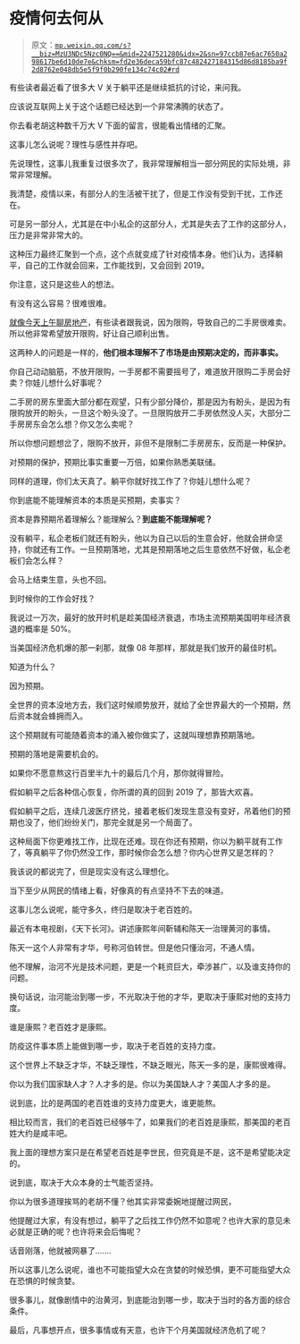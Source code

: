 # 疫情何去何从

> 原文：[`mp.weixin.qq.com/s?__biz=MzU3NDc5Nzc0NQ==&mid=2247521280&idx=2&sn=97ccb87e6ac7650a298617be6d10de7e&chksm=fd2e36deca59bfc87c482427184315d86d8185ba9f2d8762e048db5e5f9f0b290fe134c74c02#rd`](http://mp.weixin.qq.com/s?__biz=MzU3NDc5Nzc0NQ==&mid=2247521280&idx=2&sn=97ccb87e6ac7650a298617be6d10de7e&chksm=fd2e36deca59bfc87c482427184315d86d8185ba9f2d8762e048db5e5f9f0b290fe134c74c02#rd)

有些读者最近看了很多大 V 关于躺平还是继续抵抗的讨论，来问我。

应该说互联网上关于这个话题已经达到一个非常沸腾的状态了。

你去看老胡这种数千万大 V 下面的留言，很能看出情绪的汇聚。

这事儿怎么说呢？理性与感性并存吧。

先说理性，这事儿我重复过很多次了，我非常理解相当一部分网民的实际处境，非常非常理解。

我清楚，疫情以来，有部分人的生活被干扰了，但是工作没有受到干扰，工作还在。

可是另一部分人，尤其是在中小私企的这部分人，尤其是失去了工作的这部分人，压力是非常非常大的。

这种压力最终汇聚到一个点，这个点就变成了针对疫情本身。他们认为，选择躺平，自己的工作就会回来，工作能找到，又会回到 2019。

你注意，这只是这些人的想法。

有没有这么容易？很难很难。

[就像今天上午聊房地产](http://mp.weixin.qq.com/s?__biz=MzU0MjYwNDU2Mw==&mid=2247508760&idx=1&sn=3a2543e749e87ec51c18a12df9da07ca&chksm=fb1acf64cc6d4672a75a437ef5feed9727e9de4a62c8f01f6a1477ca08a7204078e7fcb5dcb1&scene=21#wechat_redirect)，有些读者跟我说，因为限购，导致自己的二手房很难卖。所以他非常希望放开限购，好让自己顺利出售。

这两种人的问题是一样的，**他们根本理解不了市场是由预期决定的，而非事实。**

你自己动动脑筋，不放开限购，一手房都不需要摇号了，难道放开限购二手房会好卖？你娃儿想什么好事呢？

二手房的房东里面大部分都在观望，只有少部分降价，那是因为有盼头，是因为有限购放开的盼头，一旦这个盼头没了。一旦限购放开二手房依然没人买，大部分二手房房东会怎么想？你又怎么卖呢？

所以你想问题想岔了，限购不放开，非但不是限制二手房房东，反而是一种保护。

对预期的保护，预期比事实重要一万倍，如果你熟悉美联储。

同样的道理，你们太天真了。躺平你就好找工作了？你娃儿想什么呢？

你到底能不能理解资本的本质是买预期，卖事实？

资本是靠预期吊着理解么？能理解么？**到底能不能理解呢？**

没有躺平，私企老板们就还有盼头，他以为自己以后的生意会好，他就会拼命坚持，你就还有工作。一旦预期落地，尤其是预期落地之后生意依然不好做，私企老板们会怎么样？

会马上结束生意，头也不回。

到时候你的工作会好找？

我说过一万次，最好的放开时机是趁美国经济衰退，市场主流预期美国明年经济衰退的概率是 50%。

当美国经济危机爆的那一刹那，就像 08 年那样，那就是我们放开的最佳时机。

知道为什么？

因为预期。

全世界的资本没地方去，我们这时候顺势放开，就给了全世界最大的一个预期，然后资本就会蜂拥而入。

这个预期就有可能随着资本的涌入被你做实了，这就叫理想靠预期落地。

预期的落地是需要机会的。

如果你不愿意熬这行百里半九十的最后几个月，那你就得冒险。

假如躺平之后各种信心恢复，你所谓的真的回到 2019 了，那皆大欢喜。

假如躺平之后，连续几波医疗挤兑，接着老板们发现生意没有变好，吊着他们的预期也没了，他们纷纷关门，那完全就是另一个局面了。

这种局面下你更难找工作，比现在还难。现在你还有预期，你以为躺平就有工作了，等真躺平了你仍然没工作，那时候你会怎么想？你内心世界又是怎样的？

我该说的都说完了，但是现实没有这么理想化。

当下至少从网民的情绪上看，好像真的有点坚持不下去的味道。

这事儿怎么说呢，能守多久，终归是取决于老百姓的。

最近有本电视剧，《天下长河》。讲述康熙年间靳辅和陈天一治理黄河的事情。

陈天一这个人非常有才华，号称河伯转世。但是他只懂治河，不通人情。

他不理解，治河不光是技术问题，更是一个耗资巨大，牵涉甚广，以及谁支持你的问题。

换句话说，治河能治到哪一步，不光取决于他的才华，更取决于康熙对他的支持力度。

谁是康熙？老百姓才是康熙。

防疫这件事本质上能做到哪一步，取决于老百姓的支持力度。

这个世界上不缺乏才华，不缺乏理性，不缺乏眼光，陈天一多的是，康熙很难得。

你以为我们国家缺人才？人才多的是。你以为美国缺人才？美国人才多的是。

说到底，比的是两国的老百姓谁的支持力度更大，谁更能熬。

相比较而言，我们的老百姓已经够牛了，如果我们的老百姓是康熙，那美国的老百姓大约是咸丰吧。

我上面的理想方案只是在希望老百姓是李世民，但究竟是不是，这不是希望能决定的。

说到底，取决于大众本身的士气能否坚持。

你以为很多道理挨骂的老胡不懂？他其实非常委婉地提醒过网民，

他提醒过大家，有没有想过，躺平了之后找工作仍然不如意呢？也许大家的意见未必就是正确的呢？也许将来会后悔呢？

话音刚落，他就被网暴了.......

所以这事儿怎么说呢，谁也不可能指望大众在贪婪的时候恐惧，更不可能指望大众在恐惧的时候贪婪。

很多事儿，就像剧情中的治黄河，到底能治到哪一步，取决于当时的各方面的综合条件。

最后，凡事想开点，很多事情或有天意，也许下个月美国就经济危机了呢？